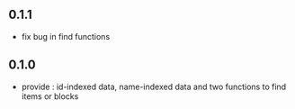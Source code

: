## 0.1.1
 * fix bug in find functions

## 0.1.0

 * provide : id-indexed data, name-indexed data and two functions to find items or blocks
